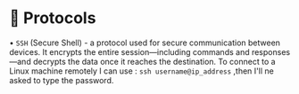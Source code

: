 # 📡 **Protocols**

• `SSH` (Secure Shell) - a protocol used for secure communication between devices. It encrypts the entire session—including commands and responses—and decrypts the data once it reaches the destination.
To connect to a Linux machine remotely I can use :
`ssh username@ip_address` ,then I'll ne asked to type the password.

